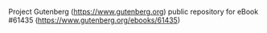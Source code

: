 Project Gutenberg (https://www.gutenberg.org) public repository for eBook #61435 (https://www.gutenberg.org/ebooks/61435)
